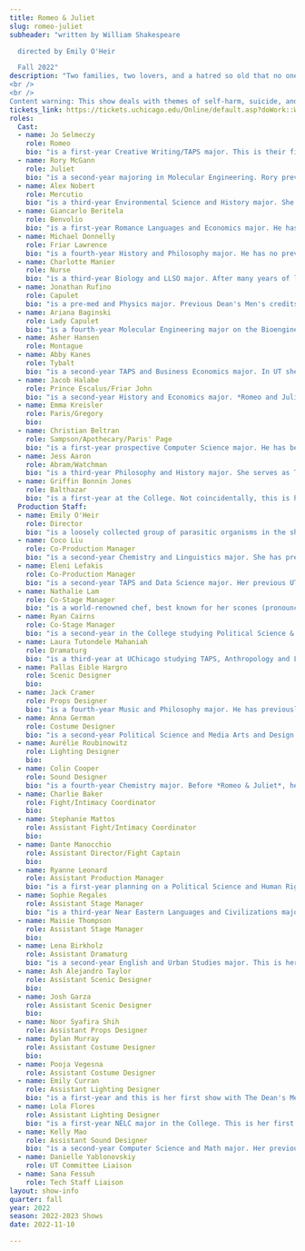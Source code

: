 ```yaml
---
title: Romeo & Juliet
slug: romeo-juliet
subheader: "written by William Shakespeare

  directed by Emily O'Heir

  Fall 2022"
description: "Two families, two lovers, and a hatred so old that no one remembers its cause. Defying the barriers forged from their families’ enmity, Romeo and Juliet challenge their community by risking everything for love. Shakespeare sets his immortal tale against a community uprooted by conflict—as resonant today as it was 400 years ago. Moved by mutual infatuation and desire for a new life, Romeo and Juliet dare to pursue a reality where hearts are not ruled by hatred.
<br />
<br /> 
Content warning: This show deals with themes of self-harm, suicide, and parental abuse."
tickets_link: https://tickets.uchicago.edu/Online/default.asp?doWork::WScontent::loadArticle=Load&BOparam::WScontent::loadArticle::article_id=C66864C8-C8CA-4255-9391-97D33D3B8FAB
roles:
  Cast:
  - name: Jo Selmeczy
    role: Romeo
    bio: "is a first-year Creative Writing/TAPS major. This is their first Dean’s Men production. Before college, they performed in their high school’s productions of *Romeo and Juliet* (Nurse) and *Clue* (Wadsworth), and were a part of their high school’s improv troupe. Offstage, Jo enjoys rock-climbing, playing guitar, and pontificating on the relentless melancholy of existence."
  - name: Rory McGann
    role: Juliet
    bio: "is a second-year majoring in Molecular Engineering. Rory previously worked as an Understudy in *King Lear* last spring, and has performed in *Singin' in the Rain* (Don Lockwood) and *Into the Woods* (Jack) in the past, among others. He enjoys writing, climbing, singing, and making crossword puzzles. He would like to thank the cast & crew for their tireless effort in putting this performance together and his family & friends for their continuous support. He hopes you enjoy the show!"
  - name: Alex Nobert
    role: Mercutio
    bio: "is a third-year Environmental Science and History major. She has previously acted in *King Lear* (Regan), *The Heirs* (Aveline) and *Original Sin* (ensemble member), as well as Hyde Park Community Players' *Much Ado About Nothing* (Don John). When she is not learning how to properly use a cigarette or fall without hurting her knees, she is trying her best to promote sustainability on campus (please please sign up for the subsidized off campus composting program!! Ask me about it, I'll send you the link!). She is so grateful to be a part of this incredible cast and crew. And lastly, a plague o' both your houses!"
  - name: Giancarlo Beritela
    role: Benvolio
    bio: "is a first-year Romance Languages and Economics major. He has previously appeared in *Conflict* (Narrator), *Lonely* (Frank), and *Clue* (Chief of Police). This is his first show with the Dean's Men, the first of hopefully many more in the years to come!"
  - name: Michael Donnelly
    role: Friar Lawrence
    bio: "is a fourth-year History and Philosophy major. He has no previous theater experience, and is really just happy to be here."
  - name: Charlotte Manier
    role: Nurse
    bio: "is a third-year Biology and LLSO major. After many years of learning and teaching Shakespeare with The Viola Project, *Romeo and Juliet* is her first full Shakespeare production. Joining this production has, without a doubt, been her best decision since coming to UChicago. There's no faith, no trust, no honesty in men...except for the Dean's Men."
  - name: Jonathan Rufino
    role: Capulet
    bio: "is a pre-med and Physics major. Previous Dean's Men's credits include Spring 2022's *King Lear* (Lear), Autumn 2021's *Love's Labour's Lost* (Ferdinand), Autumn 2020's *Much Ado About Monologues* (King John), Spring 2019's *Twelfth Night* (Sir Andrew Aguecheek), and Winter 2019's *Macbeth* (Macduff). He would like to apologize in advance for how mean his character is and assures you that, in real life, he is just a silly little guy. Enjoy the show!"
  - name: Ariana Baginski
    role: Lady Capulet
    bio: "is a fourth-year Molecular Engineering major on the Bioengineering track and TAPS minor. She has previously worked for several UT productions including *The Trail to Oregon!* (Co-Stage Manager), *My H8 Letter to the Gr8 American Theatre* (Assistant Sound Designer), *The Old Man and the Old Moon* (Assistant Scenic Designer), and *The Winter's Tale* (Assistant Scenic Designer). She would like to thank the cast and crew of *Romeo and Juliet* for being so insanely talented and supportive!!!"
  - name: Asher Hansen
    role: Montague
  - name: Abby Kanes
    role: Tybalt
    bio: "is a second-year TAPS and Business Economics major. In UT she performed in *The Heirs Workshop* (Aveline), and the TAPS pro-show *Amazons and Their Men* (The Frau). Favorite credits include *Wait Until Dark* (Gloria), *Two Gentlemen of Verona* (Lucetta), *Romeo and Juliet* (Friar Lawrence, Capulet), and *The Crucible* (Rebecca Nurse). She has played bass in the pit orchestra for *The Trail to Oregon!* and the *Perfect Match Workshop*. She is on TAPS Admin Staff as a Front of House Manager and also a member of UT Committee."
  - name: Jacob Halabe
    role: Prince Escalus/Friar John
    bio: "is a second-year History and Economics major. *Romeo and Juliet* is his first UT show and he's so excited to be a part of the cast. When he's not impersonating a priest or pretending to govern Verona, Jacob likes reading and spending time with friends."
  - name: Emma Kreisler
    role: Paris/Gregory
    bio: 
  - name: Christian Beltran
    role: Sampson/Apothecary/Paris' Page
    bio: "is a first-year prospective Computer Science major. He has been acting all four years of high school, performing in *Guys and Dolls* (Nicely-Nicely Johnson), *TMLMTBGB* (Varies), *You're a Good Man, Charlie Brown* (Linus van Pelt), *The Addams Family* (Lucas), *Puffs* (J Finch / Zack Smith), and *The Lightning Thief* (Percy Jackson), and stage managing *The Diary of Anne Frank* his junior year. *Romeo and Juliet* is his first performance at UChicago, and hopefully far from his last!"
  - name: Jess Aaron
    role: Abram/Watchman
    bio: "is a third-year Philosophy and History major. She serves as Treasurer of the Dean’s Men Board, and is the Social Chair of her dance group Rhythmic Bodies in Motion. Jess also works as a research assistant on a project about epistemology in the science fiction pulp magazines."
  - name: Griffin Bonnin Jones
    role: Balthazar
    bio: "is a first-year at the College. Not coincidentally, this is his first production with UT and Dean's Men, and he's very excited to join the UChicago theatre community. In high school, he played characters such as Sir Andrew in *Twelfth Night* and Alex Anderson in *Lottery Tickets*."
  Production Staff:
  - name: Emily O'Heir
    role: Director
    bio: "is a loosely collected group of parasitic organisms in the shape of a woman. She has worked on a variety of shows in her 13 quarters at the University as an actor, dramaturg, and director. She is a proud member of the Dean's Men and is grateful to everyone who worked tirelessly to bring this show to life."
  - name: Coco Liu
    role: Co-Production Manager
    bio: "is a second-year Chemistry and Linguistics major. She has previously worked on *Love's Labour's Lost* (Assistant Stage Manager), *The Light* (Stage Manager), and *King Lear* (Co-Stage Manager). She promises that she'll try harder and actually have a fun fact next time."
  - name: Eleni Lefakis
    role: Co-Production Manager
    bio: "is a second-year TAPS and Data Science major. Her previous UT mainstage credits are *The Heirs* (Stage Manager) and *The Trail to Oregon!* (Assistant Director/Dramaturg). She is also currently working on *Marian, or The True Tale of Robin Hood* (Assistant Director/Dramaturg), going up 8th Week in Theater East! She's really excited that after three terms of involvement in UT, she can finally say she's a Dean's Man!"
  - name: Nathalie Lam
    role: Co-Stage Manager
    bio: "is a world-renowned chef, best known for her scones (pronounced \"scon\"). In her free time, she's a PhD student, writing her thesis on the intersectionality of ontological liminality in the hegemonic posteriority of the built environment. Notably, she has been People's Sexiest Man Alive for 15 years in a row (you might recognise her from Season 2 of Naked and Afraid). Nathalie is honoured to be stage managing for the first time."
  - name: Ryan Cairns
    role: Co-Stage Manager
    bio: "is a second-year in the College studying Political Science & Human Rights with minors in Classics & Democracy Studies. She has previously worked on *Love’s Labour’s Lost* (Assistant Director), *The Light* (Assistant Director), and *King Lear* (Cordelia), and looks forward to directing *The Laramie Project* next quarter. In the small amount of time that she’s not at Logan, you can find her sipping chai at the 61st Street Farmer’s Market or eating Jimmy John’s at the Point. She would like to shoutout the amazing management team (Emily, Nathalie, Sophie and Maisie), but most importantly Diet Coke for being necessary support throughout this amazing process."
  - name: Laura Tutondele Mahaniah
    role: Dramaturg
    bio: "is a third-year at UChicago studying TAPS, Anthropology and Linguistics. At the University, she has previously worked on *King Lear* (Old Man/Knight), *Fields of Asphodel* (Syd), *Love's Labour's Lost* (Rosaline) and *My H8 Letter to the Gr8 American Theatre* (Ensemble). Her current projects include *Marian, or the True Tale of Robin Hood* (Will Scarlett) and assisting Princess Mhoon Cooper with her research with the Chicago Black Dance Legacy Project. When not in the rehearsal room or classroom, Laura Tutondele can usually be found in one of the school's dance studios."
  - name: Pallas Eible Hargro
    role: Scenic Designer
    bio: 
  - name: Jack Cramer
    role: Props Designer
    bio: "is a fourth-year Music and Philosophy major. He has previously worked on *King Lear* (Assistant Sound Designer) and *Original Sin* (Music Director/Arranger/Recording Engineer/Sound Designer). Last summer, he worked on the new musical *Forest of Sin* with fellow UChicago students and alumni (Co-Writer/Assistant Music Director/Co-Arranger/Bassist/Sound Technician). He also helps run the 63rd Annual UChicago Folk Festival, coming to Mandel Hall on February 10th and 11th!"
  - name: Anna German
    role: Costume Designer
    bio: "is a second-year Political Science and Media Arts and Design major. She has previously worked on *King Lear* (Assistant Costume Designer) and *The Heirs* (Costume Designer). Her friend has written all the bios she's ever had to her name."
  - name: Aurélie Roubinowitz
    role: Lighting Designer
    bio: 
  - name: Colin Cooper
    role: Sound Designer
    bio: "is a fourth-year Chemistry major. Before *Romeo & Juliet*, he worked on *Antony and Cleopatra*, *Love's Labour's Lost*, and *King Lear* as sound designer. He currently serves as the president of the Dean's Men."
  - name: Charlie Baker
    role: Fight/Intimacy Coordinator
    bio:
  - name: Stephanie Mattos
    role: Assistant Fight/Intimacy Coordinator
    bio: 
  - name: Dante Manocchio
    role: Assistant Director/Fight Captain
    bio: 
  - name: Ryanne Leonard
    role: Assistant Production Manager
    bio: "is a first-year planning on a Political Science and Human Rights major. This is her first show she's worked on, but is hoping to do more in the future!"
  - name: Sophie Regales
    role: Assistant Stage Manager
    bio: "is a third-year Near Eastern Languages and Civilizations major. A long time musical lover, she is very excited to be a part of *Romeo and Juliet*. It is her first show with University Theater and she hopes the first of many."
  - name: Maisie Thompson 
    role: Assistant Stage Manager
    bio: 
  - name: Lena Birkholz
    role: Assistant Dramaturg
    bio: "is a second-year English and Urban Studies major. This is her first show with the Dean's Men."
  - name: Ash Alejandro Taylor
    role: Assistant Scenic Designer
    bio:
  - name: Josh Garza
    role: Assistant Scenic Designer
    bio: 
  - name: Noor Syafira Shih
    role: Assistant Props Designer
  - name: Dylan Murray
    role: Assistant Costume Designer
    bio: 
  - name: Pooja Vegesna
    role: Assistant Costume Designer
  - name: Emily Curran
    role: Assistant Lighting Designer
    bio: "is a first-year and this is her first show with The Dean's Men. In the past, she has worked on *Lord of the Flies* (Lighting Designer/Director), *Picnic at Hanging Rock* (Lighting Designer), and other student-written plays."
  - name: Lola Flores
    role: Assistant Lighting Designer
    bio: "is a first-year NELC major in the College. This is her first UT show."
  - name: Kelly Mao
    role: Assistant Sound Designer
    bio: "is a second-year Computer Science and Math major. Her previous UT/Dean's Men credits include *King Lear* (Co-Stage Manager) and *Love's Labour's Lost* (Assistant Stage Manager). She's very excited to be returning to her roots (sitting in the dark and hitting the space bar in QLab)."
  - name: Danielle Yablonovskiy
    role: UT Committee Liaison
  - name: Sana Fessuh
    role: Tech Staff Liaison
layout: show-info
quarter: fall
year: 2022
season: 2022-2023 Shows
date: 2022-11-10

---
```

